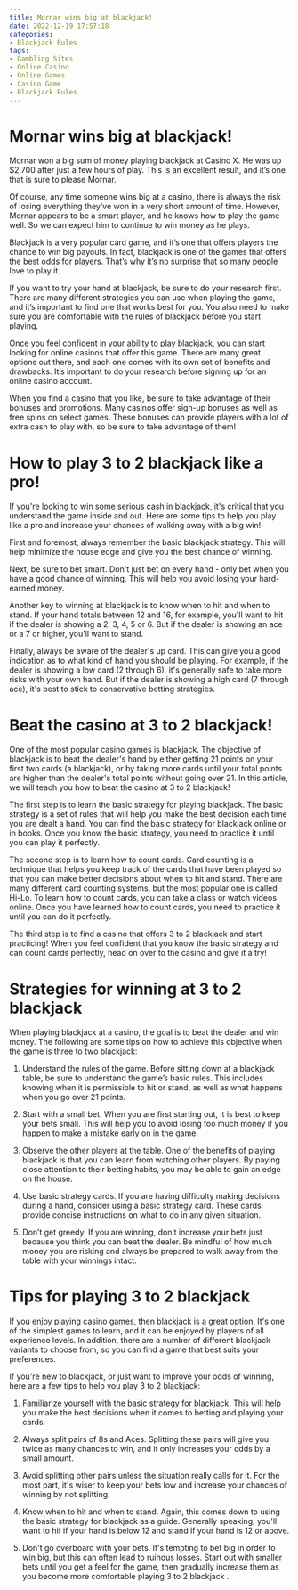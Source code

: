 ```yaml
---
title: Mornar wins big at blackjack!
date: 2022-12-19 17:57:18
categories:
- Blackjack Rules
tags:
- Gambling Sites
- Online Casino
- Online Games
- Casino Game
- Blackjack Rules
---
```



#  Mornar wins big at blackjack!

Mornar won a big sum of money playing blackjack at Casino X. He was up $2,700 after just a few hours of play. This is an excellent result, and it’s one that is sure to please Mornar.

Of course, any time someone wins big at a casino, there is always the risk of losing everything they’ve won in a very short amount of time. However, Mornar appears to be a smart player, and he knows how to play the game well. So we can expect him to continue to win money as he plays.

Blackjack is a very popular card game, and it’s one that offers players the chance to win big payouts. In fact, blackjack is one of the games that offers the best odds for players. That’s why it’s no surprise that so many people love to play it.

If you want to try your hand at blackjack, be sure to do your research first. There are many different strategies you can use when playing the game, and it’s important to find one that works best for you. You also need to make sure you are comfortable with the rules of blackjack before you start playing.

Once you feel confident in your ability to play blackjack, you can start looking for online casinos that offer this game. There are many great options out there, and each one comes with its own set of benefits and drawbacks. It’s important to do your research before signing up for an online casino account.

When you find a casino that you like, be sure to take advantage of their bonuses and promotions. Many casinos offer sign-up bonuses as well as free spins on select games. These bonuses can provide players with a lot of extra cash to play with, so be sure to take advantage of them!

#  How to play 3 to 2 blackjack like a pro!

If you're looking to win some serious cash in blackjack, it's critical that you understand the game inside and out. Here are some tips to help you play like a pro and increase your chances of walking away with a big win!

First and foremost, always remember the basic blackjack strategy. This will help minimize the house edge and give you the best chance of winning.

Next, be sure to bet smart. Don't just bet on every hand - only bet when you have a good chance of winning. This will help you avoid losing your hard-earned money.

Another key to winning at blackjack is to know when to hit and when to stand. If your hand totals between 12 and 16, for example, you'll want to hit if the dealer is showing a 2, 3, 4, 5 or 6. But if the dealer is showing an ace or a 7 or higher, you'll want to stand.

Finally, always be aware of the dealer's up card. This can give you a good indication as to what kind of hand you should be playing. For example, if the dealer is showing a low card (2 through 6), it's generally safe to take more risks with your own hand. But if the dealer is showing a high card (7 through ace), it's best to stick to conservative betting strategies.

#  Beat the casino at 3 to 2 blackjack!

One of the most popular casino games is blackjack. The objective of blackjack is to beat the dealer's hand by either getting 21 points on your first two cards (a blackjack), or by taking more cards until your total points are higher than the dealer's total points without going over 21. In this article, we will teach you how to beat the casino at 3 to 2 blackjack!

The first step is to learn the basic strategy for playing blackjack. The basic strategy is a set of rules that will help you make the best decision each time you are dealt a hand. You can find the basic strategy for blackjack online or in books. Once you know the basic strategy, you need to practice it until you can play it perfectly.

The second step is to learn how to count cards. Card counting is a technique that helps you keep track of the cards that have been played so that you can make better decisions about when to hit and stand. There are many different card counting systems, but the most popular one is called Hi-Lo. To learn how to count cards, you can take a class or watch videos online. Once you have learned how to count cards, you need to practice it until you can do it perfectly.

The third step is to find a casino that offers 3 to 2 blackjack and start practicing! When you feel confident that you know the basic strategy and can count cards perfectly, head on over to the casino and give it a try!

#  Strategies for winning at 3 to 2 blackjack

When playing blackjack at a casino, the goal is to beat the dealer and win money. The following are some tips on how to achieve this objective when the game is three to two blackjack:

1. Understand the rules of the game. Before sitting down at a blackjack table, be sure to understand the game’s basic rules. This includes knowing when it is permissible to hit or stand, as well as what happens when you go over 21 points.

2. Start with a small bet. When you are first starting out, it is best to keep your bets small. This will help you to avoid losing too much money if you happen to make a mistake early on in the game.

3. Observe the other players at the table. One of the benefits of playing blackjack is that you can learn from watching other players. By paying close attention to their betting habits, you may be able to gain an edge on the house.

4. Use basic strategy cards. If you are having difficulty making decisions during a hand, consider using a basic strategy card. These cards provide concise instructions on what to do in any given situation.

5. Don’t get greedy. If you are winning, don’t increase your bets just because you think you can beat the dealer. Be mindful of how much money you are risking and always be prepared to walk away from the table with your winnings intact.

#  Tips for playing 3 to 2 blackjack

If you enjoy playing casino games, then blackjack is a great option. It's one of the simplest games to learn, and it can be enjoyed by players of all experience levels. In addition, there are a number of different blackjack variants to choose from, so you can find a game that best suits your preferences.

If you're new to blackjack, or just want to improve your odds of winning, here are a few tips to help you play 3 to 2 blackjack:

1. Familiarize yourself with the basic strategy for blackjack. This will help you make the best decisions when it comes to betting and playing your cards.

2. Always split pairs of 8s and Aces. Splitting these pairs will give you twice as many chances to win, and it only increases your odds by a small amount.

3. Avoid splitting other pairs unless the situation really calls for it. For the most part, it's wiser to keep your bets low and increase your chances of winning by not splitting.

4. Know when to hit and when to stand. Again, this comes down to using the basic strategy for blackjack as a guide. Generally speaking, you'll want to hit if your hand is below 12 and stand if your hand is 12 or above.

5. Don't go overboard with your bets. It's tempting to bet big in order to win big, but this can often lead to ruinous losses. Start out with smaller bets until you get a feel for the game, then gradually increase them as you become more comfortable playing 3 to 2 blackjack .